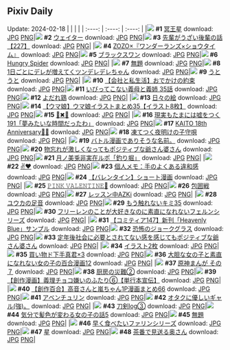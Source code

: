 ## Pixiv Daily
Update: 2024-02-18
|      |      |      |
| :----: | :----: | :----: |
|![](https://pixiv.microyu.workers.dev/c/240x480/img-master/img/2024/02/16/00/00/22/116096236_p0_master1200.jpg) **#1** [冥王星](https://www.pixiv.net/artworks/116096236) download: [JPG](https://pixiv.microyu.workers.dev/img-original/img/2024/02/16/00/00/22/116096236_p0.jpg) [PNG](https://pixiv.microyu.workers.dev/img-original/img/2024/02/16/00/00/22/116096236_p0.png)|![](https://pixiv.microyu.workers.dev/c/240x480/img-master/img/2024/02/16/00/00/02/116096112_p0_master1200.jpg) **#2** [ウェイター](https://www.pixiv.net/artworks/116096112) download: [JPG](https://pixiv.microyu.workers.dev/img-original/img/2024/02/16/00/00/02/116096112_p0.jpg) [PNG](https://pixiv.microyu.workers.dev/img-original/img/2024/02/16/00/00/02/116096112_p0.png)|![](https://pixiv.microyu.workers.dev/c/240x480/img-master/img/2024/02/16/20/02/53/116116022_p0_master1200.jpg) **#3** [先輩がうざい後輩の話【227】](https://www.pixiv.net/artworks/116116022) download: [JPG](https://pixiv.microyu.workers.dev/img-original/img/2024/02/16/20/02/53/116116022_p0.jpg) [PNG](https://pixiv.microyu.workers.dev/img-original/img/2024/02/16/20/02/53/116116022_p0.png)|
|![](https://pixiv.microyu.workers.dev/c/240x480/img-master/img/2024/02/17/00/00/10/116123536_p0_master1200.jpg) **#4** [ZOZO×『ワンダーランズ×ショウタイム』](https://www.pixiv.net/artworks/116123536) download: [JPG](https://pixiv.microyu.workers.dev/img-original/img/2024/02/17/00/00/10/116123536_p0.jpg) [PNG](https://pixiv.microyu.workers.dev/img-original/img/2024/02/17/00/00/10/116123536_p0.png)|![](https://pixiv.microyu.workers.dev/c/240x480/img-master/img/2024/02/16/00/00/11/116096166_p0_master1200.jpg) **#5** [ブラックスワン](https://www.pixiv.net/artworks/116096166) download: [JPG](https://pixiv.microyu.workers.dev/img-original/img/2024/02/16/00/00/11/116096166_p0.jpg) [PNG](https://pixiv.microyu.workers.dev/img-original/img/2024/02/16/00/00/11/116096166_p0.png)|![](https://pixiv.microyu.workers.dev/c/240x480/img-master/img/2024/02/17/00/16/34/116113574_p0_master1200.jpg) **#6** [Hungry Spider](https://www.pixiv.net/artworks/116113574) download: [JPG](https://pixiv.microyu.workers.dev/img-original/img/2024/02/17/00/16/34/116113574_p0.jpg) [PNG](https://pixiv.microyu.workers.dev/img-original/img/2024/02/17/00/16/34/116113574_p0.png)|
|![](https://pixiv.microyu.workers.dev/c/240x480/img-master/img/2024/02/16/00/00/18/116096209_p0_master1200.jpg) **#7** [無題](https://www.pixiv.net/artworks/116096209) download: [JPG](https://pixiv.microyu.workers.dev/img-original/img/2024/02/16/00/00/18/116096209_p0.jpg) [PNG](https://pixiv.microyu.workers.dev/img-original/img/2024/02/16/00/00/18/116096209_p0.png)|![](https://pixiv.microyu.workers.dev/c/240x480/img-master/img/2024/02/17/00/00/35/116123673_p0_master1200.jpg) **#8** [1日ごとにデレが増えてくツンデレデレちゃん](https://www.pixiv.net/artworks/116123673) download: [JPG](https://pixiv.microyu.workers.dev/img-original/img/2024/02/17/00/00/35/116123673_p0.jpg) [PNG](https://pixiv.microyu.workers.dev/img-original/img/2024/02/17/00/00/35/116123673_p0.png)|![](https://pixiv.microyu.workers.dev/c/240x480/img-master/img/2024/02/17/00/00/02/116123472_p0_master1200.jpg) **#9** [うとうと](https://www.pixiv.net/artworks/116123472) download: [JPG](https://pixiv.microyu.workers.dev/img-original/img/2024/02/17/00/00/02/116123472_p0.jpg) [PNG](https://pixiv.microyu.workers.dev/img-original/img/2024/02/17/00/00/02/116123472_p0.png)|
|![](https://pixiv.microyu.workers.dev/c/240x480/img-master/img/2024/02/16/12/00/08/116106747_p0_master1200.jpg) **#10** [【会社と私生活】おでかけの約束](https://www.pixiv.net/artworks/116106747) download: [JPG](https://pixiv.microyu.workers.dev/img-original/img/2024/02/16/12/00/08/116106747_p0.jpg) [PNG](https://pixiv.microyu.workers.dev/img-original/img/2024/02/16/12/00/08/116106747_p0.png)|![](https://pixiv.microyu.workers.dev/c/240x480/img-master/img/2024/02/17/00/01/58/116123874_p0_master1200.jpg) **#11** [いびってこない義母と義姉  35話](https://www.pixiv.net/artworks/116123874) download: [JPG](https://pixiv.microyu.workers.dev/img-original/img/2024/02/17/00/01/58/116123874_p0.jpg) [PNG](https://pixiv.microyu.workers.dev/img-original/img/2024/02/17/00/01/58/116123874_p0.png)|![](https://pixiv.microyu.workers.dev/c/240x480/img-master/img/2024/02/17/20/30/02/116146696_p0_master1200.jpg) **#12** [よだれ鶏](https://www.pixiv.net/artworks/116146696) download: [JPG](https://pixiv.microyu.workers.dev/img-original/img/2024/02/17/20/30/02/116146696_p0.jpg) [PNG](https://pixiv.microyu.workers.dev/img-original/img/2024/02/17/20/30/02/116146696_p0.png)|
|![](https://pixiv.microyu.workers.dev/c/240x480/img-master/img/2024/02/16/07/30/04/116103362_p0_master1200.jpg) **#13** [日々の絵](https://www.pixiv.net/artworks/116103362) download: [JPG](https://pixiv.microyu.workers.dev/img-original/img/2024/02/16/07/30/04/116103362_p0.jpg) [PNG](https://pixiv.microyu.workers.dev/img-original/img/2024/02/16/07/30/04/116103362_p0.png)|![](https://pixiv.microyu.workers.dev/c/240x480/img-master/img/2024/02/16/00/01/10/116096362_p0_master1200.jpg) **#14** [【ウマ娘】ウマ娘イラストまとめ35【イラスト8枚】](https://www.pixiv.net/artworks/116096362) download: [JPG](https://pixiv.microyu.workers.dev/img-original/img/2024/02/16/00/01/10/116096362_p0.jpg) [PNG](https://pixiv.microyu.workers.dev/img-original/img/2024/02/16/00/01/10/116096362_p0.png)|![](https://pixiv.microyu.workers.dev/c/240x480/img-master/img/2024/02/17/00/00/06/116123507_p0_master1200.jpg) **#15** [📘✖🤍](https://www.pixiv.net/artworks/116123507) download: [JPG](https://pixiv.microyu.workers.dev/img-original/img/2024/02/17/00/00/06/116123507_p0.jpg) [PNG](https://pixiv.microyu.workers.dev/img-original/img/2024/02/17/00/00/06/116123507_p0.png)|
|![](https://pixiv.microyu.workers.dev/c/240x480/img-master/img/2024/02/17/18/15/49/116142610_p0_master1200.jpg) **#16** [現実もたまには嘘をつく191「夢みたいな時間だったわ」](https://www.pixiv.net/artworks/116142610) download: [JPG](https://pixiv.microyu.workers.dev/img-original/img/2024/02/17/18/15/49/116142610_p0.jpg) [PNG](https://pixiv.microyu.workers.dev/img-original/img/2024/02/17/18/15/49/116142610_p0.png)|![](https://pixiv.microyu.workers.dev/c/240x480/img-master/img/2024/02/17/03/13/06/116128122_p0_master1200.jpg) **#17** [KAITO 18th Anniversary🎂🎉](https://www.pixiv.net/artworks/116128122) download: [JPG](https://pixiv.microyu.workers.dev/img-original/img/2024/02/17/03/13/06/116128122_p0.jpg) [PNG](https://pixiv.microyu.workers.dev/img-original/img/2024/02/17/03/13/06/116128122_p0.png)|![](https://pixiv.microyu.workers.dev/c/240x480/img-master/img/2024/02/17/17/06/09/116141225_p0_master1200.jpg) **#18** [凍てつく夜明けの子守唄](https://www.pixiv.net/artworks/116141225) download: [JPG](https://pixiv.microyu.workers.dev/img-original/img/2024/02/17/17/06/09/116141225_p0.jpg) [PNG](https://pixiv.microyu.workers.dev/img-original/img/2024/02/17/17/06/09/116141225_p0.png)|
|![](https://pixiv.microyu.workers.dev/c/240x480/img-master/img/2024/02/17/15/03/32/116115767_p0_master1200.jpg) **#19** [バトル漫画でありそうな名前。](https://www.pixiv.net/artworks/116115767) download: [JPG](https://pixiv.microyu.workers.dev/img-original/img/2024/02/17/15/03/32/116115767_p0.jpg) [PNG](https://pixiv.microyu.workers.dev/img-original/img/2024/02/17/15/03/32/116115767_p0.png)|![](https://pixiv.microyu.workers.dev/c/240x480/img-master/img/2024/02/16/00/01/04/116096351_p0_master1200.jpg) **#20** [物忘れが激しくなってもポジティブな爺さん婆さん](https://www.pixiv.net/artworks/116096351) download: [JPG](https://pixiv.microyu.workers.dev/img-original/img/2024/02/16/00/01/04/116096351_p0.jpg) [PNG](https://pixiv.microyu.workers.dev/img-original/img/2024/02/16/00/01/04/116096351_p0.png)|![](https://pixiv.microyu.workers.dev/c/240x480/img-master/img/2024/02/16/19/48/31/116115487_p0_master1200.jpg) **#21** [月ノ美兎非実在ルポ「釣り堀」](https://www.pixiv.net/artworks/116115487) download: [JPG](https://pixiv.microyu.workers.dev/img-original/img/2024/02/16/19/48/31/116115487_p0.jpg) [PNG](https://pixiv.microyu.workers.dev/img-original/img/2024/02/16/19/48/31/116115487_p0.png)|
|![](https://pixiv.microyu.workers.dev/c/240x480/img-master/img/2024/02/16/07/48/21/116103561_p0_master1200.jpg) **#22** [✌❤](https://www.pixiv.net/artworks/116103561) download: [JPG](https://pixiv.microyu.workers.dev/img-original/img/2024/02/16/07/48/21/116103561_p0.jpg) [PNG](https://pixiv.microyu.workers.dev/img-original/img/2024/02/16/07/48/21/116103561_p0.png)|![](https://pixiv.microyu.workers.dev/c/240x480/img-master/img/2024/02/17/06/00/04/116129940_p0_master1200.jpg) **#23** [個人メモ：手のよくある違和感](https://www.pixiv.net/artworks/116129940) download: [JPG](https://pixiv.microyu.workers.dev/img-original/img/2024/02/17/06/00/04/116129940_p0.jpg) [PNG](https://pixiv.microyu.workers.dev/img-original/img/2024/02/17/06/00/04/116129940_p0.png)|![](https://pixiv.microyu.workers.dev/c/240x480/img-master/img/2024/02/17/18/00/07/116142515_p0_master1200.jpg) **#24** [【バレンタイン】ショート漫画](https://www.pixiv.net/artworks/116142515) download: [JPG](https://pixiv.microyu.workers.dev/img-original/img/2024/02/17/18/00/07/116142515_p0.jpg) [PNG](https://pixiv.microyu.workers.dev/img-original/img/2024/02/17/18/00/07/116142515_p0.png)|
|![](https://pixiv.microyu.workers.dev/c/240x480/img-master/img/2024/02/16/01/12/30/116098551_p0_master1200.jpg) **#25** [𝙿𝙸𝙽𝙺 𝚅𝙰𝙻𝙴𝙽𝚃𝙸𝙽𝙴🎀](https://www.pixiv.net/artworks/116098551) download: [JPG](https://pixiv.microyu.workers.dev/img-original/img/2024/02/16/01/12/30/116098551_p0.jpg) [PNG](https://pixiv.microyu.workers.dev/img-original/img/2024/02/16/01/12/30/116098551_p0.png)|![](https://pixiv.microyu.workers.dev/c/240x480/img-master/img/2024/02/16/07/11/42/116103144_p0_master1200.jpg) **#26** [包囲戦](https://www.pixiv.net/artworks/116103144) download: [JPG](https://pixiv.microyu.workers.dev/img-original/img/2024/02/16/07/11/42/116103144_p0.jpg) [PNG](https://pixiv.microyu.workers.dev/img-original/img/2024/02/16/07/11/42/116103144_p0.png)|![](https://pixiv.microyu.workers.dev/c/240x480/img-master/img/2024/02/17/00/00/16/116123573_p0_master1200.jpg) **#27** [レッスン中AZKi](https://www.pixiv.net/artworks/116123573) download: [JPG](https://pixiv.microyu.workers.dev/img-original/img/2024/02/17/00/00/16/116123573_p0.jpg) [PNG](https://pixiv.microyu.workers.dev/img-original/img/2024/02/17/00/00/16/116123573_p0.png)|
|![](https://pixiv.microyu.workers.dev/c/240x480/img-master/img/2024/02/16/00/00/22/116096230_p0_master1200.jpg) **#28** [ユウカの足音](https://www.pixiv.net/artworks/116096230) download: [JPG](https://pixiv.microyu.workers.dev/img-original/img/2024/02/16/00/00/22/116096230_p0.jpg) [PNG](https://pixiv.microyu.workers.dev/img-original/img/2024/02/16/00/00/22/116096230_p0.png)|![](https://pixiv.microyu.workers.dev/c/240x480/img-master/img/2024/02/16/17/58/51/116112687_p0_master1200.jpg) **#29** [もう触れないキミ35](https://www.pixiv.net/artworks/116112687) download: [JPG](https://pixiv.microyu.workers.dev/img-original/img/2024/02/16/17/58/51/116112687_p0.jpg) [PNG](https://pixiv.microyu.workers.dev/img-original/img/2024/02/16/17/58/51/116112687_p0.png)|![](https://pixiv.microyu.workers.dev/c/240x480/img-master/img/2024/02/17/18/46/20/116143730_p0_master1200.jpg) **#30** [フリーレンのことが大好きなのに素直になれないフェルンシリーズ](https://www.pixiv.net/artworks/116143730) download: [JPG](https://pixiv.microyu.workers.dev/img-original/img/2024/02/17/18/46/20/116143730_p0.jpg) [PNG](https://pixiv.microyu.workers.dev/img-original/img/2024/02/17/18/46/20/116143730_p0.png)|
|![](https://pixiv.microyu.workers.dev/c/240x480/img-master/img/2024/02/16/10/58/16/116105851_p0_master1200.jpg) **#31** [【コミティア147】新刊「Heavenly Blue」サンプル](https://www.pixiv.net/artworks/116105851) download: [JPG](https://pixiv.microyu.workers.dev/img-original/img/2024/02/16/10/58/16/116105851_p0.jpg) [PNG](https://pixiv.microyu.workers.dev/img-original/img/2024/02/16/10/58/16/116105851_p0.png)|![](https://pixiv.microyu.workers.dev/c/240x480/img-master/img/2024/02/16/06/51/00/116102893_p0_master1200.jpg) **#32** [恐怖のジョークグラス](https://www.pixiv.net/artworks/116102893) download: [JPG](https://pixiv.microyu.workers.dev/img-original/img/2024/02/16/06/51/00/116102893_p0.jpg) [PNG](https://pixiv.microyu.workers.dev/img-original/img/2024/02/16/06/51/00/116102893_p0.png)|![](https://pixiv.microyu.workers.dev/c/240x480/img-master/img/2024/02/17/00/00/11/116123546_p0_master1200.jpg) **#33** [定年後社会に必要とされてない感を感じてもポジティブな爺さん婆さん](https://www.pixiv.net/artworks/116123546) download: [JPG](https://pixiv.microyu.workers.dev/img-original/img/2024/02/17/00/00/11/116123546_p0.jpg) [PNG](https://pixiv.microyu.workers.dev/img-original/img/2024/02/17/00/00/11/116123546_p0.png)|
|![](https://pixiv.microyu.workers.dev/c/240x480/img-master/img/2024/02/16/18/49/44/116113942_p0_master1200.jpg) **#34** [イラスト2枚](https://www.pixiv.net/artworks/116113942) download: [JPG](https://pixiv.microyu.workers.dev/img-original/img/2024/02/16/18/49/44/116113942_p0.jpg) [PNG](https://pixiv.microyu.workers.dev/img-original/img/2024/02/16/18/49/44/116113942_p0.png)|![](https://pixiv.microyu.workers.dev/c/240x480/img-master/img/2024/02/16/20/15/50/116116394_p0_master1200.jpg) **#35** [買い物ド下手真君×3](https://www.pixiv.net/artworks/116116394) download: [JPG](https://pixiv.microyu.workers.dev/img-original/img/2024/02/16/20/15/50/116116394_p0.jpg) [PNG](https://pixiv.microyu.workers.dev/img-original/img/2024/02/16/20/15/50/116116394_p0.png)|![](https://pixiv.microyu.workers.dev/c/240x480/img-master/img/2024/02/17/11/55/58/116134881_p0_master1200.jpg) **#36** [大胆な女の子と素直になれない女の子の百合漫画12](https://www.pixiv.net/artworks/116134881) download: [JPG](https://pixiv.microyu.workers.dev/img-original/img/2024/02/17/11/55/58/116134881_p0.jpg) [PNG](https://pixiv.microyu.workers.dev/img-original/img/2024/02/17/11/55/58/116134881_p0.png)|
|![](https://pixiv.microyu.workers.dev/c/240x480/img-master/img/2024/02/17/19/50/48/116145476_p0_master1200.jpg) **#37** [原神まんが その７](https://www.pixiv.net/artworks/116145476) download: [JPG](https://pixiv.microyu.workers.dev/img-original/img/2024/02/17/19/50/48/116145476_p0.jpg) [PNG](https://pixiv.microyu.workers.dev/img-original/img/2024/02/17/19/50/48/116145476_p0.png)|![](https://pixiv.microyu.workers.dev/c/240x480/img-master/img/2024/02/16/00/54/23/116098094_p0_master1200.jpg) **#38** [厨房の災難②](https://www.pixiv.net/artworks/116098094) download: [JPG](https://pixiv.microyu.workers.dev/img-original/img/2024/02/16/00/54/23/116098094_p0.jpg) [PNG](https://pixiv.microyu.workers.dev/img-original/img/2024/02/16/00/54/23/116098094_p0.png)|![](https://pixiv.microyu.workers.dev/c/240x480/img-master/img/2024/02/16/20/31/34/116116885_p0_master1200.jpg) **#39** [【創作漫画】義理チョコ嫌いのふたり⑥【単行本宣伝】](https://www.pixiv.net/artworks/116116885) download: [JPG](https://pixiv.microyu.workers.dev/img-original/img/2024/02/16/20/31/34/116116885_p0.jpg) [PNG](https://pixiv.microyu.workers.dev/img-original/img/2024/02/16/20/31/34/116116885_p0.png)|
|![](https://pixiv.microyu.workers.dev/c/240x480/img-master/img/2024/02/17/00/01/36/116123844_p0_master1200.jpg) **#40** [【創作百合】高音さんと嵐ちゃん1P漫画まとめ66](https://www.pixiv.net/artworks/116123844) download: [JPG](https://pixiv.microyu.workers.dev/img-original/img/2024/02/17/00/01/36/116123844_p0.jpg) [PNG](https://pixiv.microyu.workers.dev/img-original/img/2024/02/17/00/01/36/116123844_p0.png)|![](https://pixiv.microyu.workers.dev/c/240x480/img-master/img/2024/02/16/20/35/10/116116992_p0_master1200.jpg) **#41** [アベンチュリン](https://www.pixiv.net/artworks/116116992) download: [JPG](https://pixiv.microyu.workers.dev/img-original/img/2024/02/16/20/35/10/116116992_p0.jpg) [PNG](https://pixiv.microyu.workers.dev/img-original/img/2024/02/16/20/35/10/116116992_p0.png)|![](https://pixiv.microyu.workers.dev/c/240x480/img-master/img/2024/02/17/20/37/55/116146981_p0_master1200.jpg) **#42** [オタクに優しいギャル(強)。](https://www.pixiv.net/artworks/116146981) download: [JPG](https://pixiv.microyu.workers.dev/img-original/img/2024/02/17/20/37/55/116146981_p0.jpg) [PNG](https://pixiv.microyu.workers.dev/img-original/img/2024/02/17/20/37/55/116146981_p0.png)|
|![](https://pixiv.microyu.workers.dev/c/240x480/img-master/img/2024/02/17/16/14/02/116140027_p0_master1200.jpg) **#43** [刀剣log③](https://www.pixiv.net/artworks/116140027) download: [JPG](https://pixiv.microyu.workers.dev/img-original/img/2024/02/17/16/14/02/116140027_p0.jpg) [PNG](https://pixiv.microyu.workers.dev/img-original/img/2024/02/17/16/14/02/116140027_p0.png)|![](https://pixiv.microyu.workers.dev/c/240x480/img-master/img/2024/02/16/12/33/09/116107285_p0_master1200.jpg) **#44** [気分で髪色が変わる女の子の話5](https://www.pixiv.net/artworks/116107285) download: [JPG](https://pixiv.microyu.workers.dev/img-original/img/2024/02/16/12/33/09/116107285_p0.jpg) [PNG](https://pixiv.microyu.workers.dev/img-original/img/2024/02/16/12/33/09/116107285_p0.png)|![](https://pixiv.microyu.workers.dev/c/240x480/img-master/img/2024/02/16/00/00/14/116096186_p0_master1200.jpg) **#45** [無題](https://www.pixiv.net/artworks/116096186) download: [JPG](https://pixiv.microyu.workers.dev/img-original/img/2024/02/16/00/00/14/116096186_p0.jpg) [PNG](https://pixiv.microyu.workers.dev/img-original/img/2024/02/16/00/00/14/116096186_p0.png)|
|![](https://pixiv.microyu.workers.dev/c/240x480/img-master/img/2024/02/17/00/24/00/116124656_p0_master1200.jpg) **#46** [早く食べたいファリンシリーズ](https://www.pixiv.net/artworks/116124656) download: [JPG](https://pixiv.microyu.workers.dev/img-original/img/2024/02/17/00/24/00/116124656_p0.jpg) [PNG](https://pixiv.microyu.workers.dev/img-original/img/2024/02/17/00/24/00/116124656_p0.png)|![](https://pixiv.microyu.workers.dev/c/240x480/img-master/img/2024/02/17/00/00/24/116123626_p0_master1200.jpg) **#47** [星](https://www.pixiv.net/artworks/116123626) download: [JPG](https://pixiv.microyu.workers.dev/img-original/img/2024/02/17/00/00/24/116123626_p0.jpg) [PNG](https://pixiv.microyu.workers.dev/img-original/img/2024/02/17/00/00/24/116123626_p0.png)|![](https://pixiv.microyu.workers.dev/c/240x480/img-master/img/2024/02/16/00/05/20/116096557_p0_master1200.jpg) **#48** [茶番で見送る奥さん](https://www.pixiv.net/artworks/116096557) download: [JPG](https://pixiv.microyu.workers.dev/img-original/img/2024/02/16/00/05/20/116096557_p0.jpg) [PNG](https://pixiv.microyu.workers.dev/img-original/img/2024/02/16/00/05/20/116096557_p0.png)|
